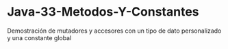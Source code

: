# Java-33-Metodos-Y-Constantes
Demostración de mutadores y accesores con un tipo de dato personalizado y una constante global
